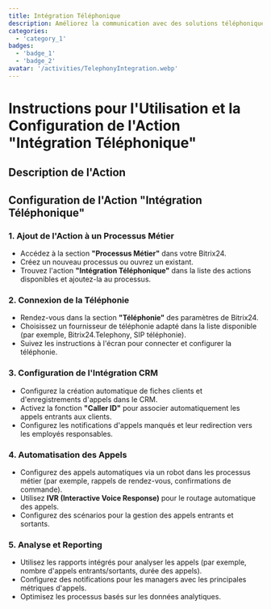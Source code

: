 ```yaml
---
title: Intégration Téléphonique
description: Améliorez la communication avec des solutions téléphoniques intégrées.
categories: 
  - 'category_1'
badges:
  - 'badge_1'
  - 'badge_2'
avatar: '/activities/TelephonyIntegration.webp'
---
```


# Instructions pour l'Utilisation et la Configuration de l'Action "Intégration Téléphonique"

## Description de l'Action

## **Configuration de l'Action "Intégration Téléphonique"**

### 1. Ajout de l'Action à un Processus Métier
- Accédez à la section **"Processus Métier"** dans votre Bitrix24.
- Créez un nouveau processus ou ouvrez un existant.
- Trouvez l'action **"Intégration Téléphonique"** dans la liste des actions disponibles et ajoutez-la au processus.

### 2. Connexion de la Téléphonie
- Rendez-vous dans la section **"Téléphonie"** des paramètres de Bitrix24.
- Choisissez un fournisseur de téléphonie adapté dans la liste disponible (par exemple, Bitrix24.Telephony, SIP téléphonie).
- Suivez les instructions à l'écran pour connecter et configurer la téléphonie.

### 3. Configuration de l'Intégration CRM
- Configurez la création automatique de fiches clients et d'enregistrements d'appels dans le CRM.
- Activez la fonction **"Caller ID"** pour associer automatiquement les appels entrants aux clients.
- Configurez les notifications d'appels manqués et leur redirection vers les employés responsables.

### 4. Automatisation des Appels
- Configurez des appels automatiques via un robot dans les processus métier (par exemple, rappels de rendez-vous, confirmations de commande).
- Utilisez **IVR (Interactive Voice Response)** pour le routage automatique des appels.
- Configurez des scénarios pour la gestion des appels entrants et sortants.

### 5. Analyse et Reporting
- Utilisez les rapports intégrés pour analyser les appels (par exemple, nombre d'appels entrants/sortants, durée des appels).
- Configurez des notifications pour les managers avec les principales métriques d'appels.
- Optimisez les processus basés sur les données analytiques.